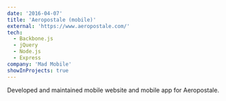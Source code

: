 ```yaml
---
date: '2016-04-07'
title: 'Aeropostale (mobile)'
external: 'https://www.aeropostale.com/'
tech:
  - Backbone.js
  - jQuery
  - Node.js
  - Express
company: 'Mad Mobile'
showInProjects: true
---
```


Developed and maintained mobile website and mobile app for Aeropostale.
